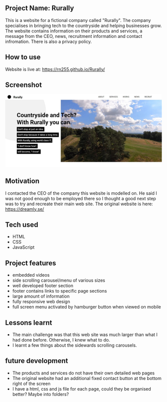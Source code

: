 ## Project Name: Rurally
This is a website for a fictional company called "Rurally". 
The company specialises in bringing tech to the countryside and helping businesses grow.
The website contains information on their products and services, a message from the CEO, news, recruitment information and contact infromation. There is also a privacy policy.


## How to use
Website is live at: https://rn255.github.io/Rurally/

## Screenshot
![Rurally screenshot](https://github.com/RN255/Rurally/blob/main/images/rurally-screenshot.jpg)

## Motivation
I contacted the CEO of the company this website is modelled on. He said I was not good enough to be employed there so I thought a good next step was to try and recreate their main web site. The original website is here: https://dreamly.se/

## Tech used
- HTML
- CSS
- JavaScript

## Project features
- embedded videos
- side scrolling carousel/menu of various sizes
- well developed footer section
- footer contains links to specific page sections
- large amount of information
- fully responsive web design
- full screen menu activated by hamburger button when viewed on mobile

## Lessons learnt
- The main challenge was that this web site was much larger than what I had done before. Otherwise, I knew what to do.
- I learnt a few things about the sidewards scrolling carousels.

## future development
- The products and services do not have their own detailed web pages
- The original website had an additional fixed contact button at the bottom right of the screen
- I have a html, css and js file for each page, could they be organised better? Maybe into folders?
